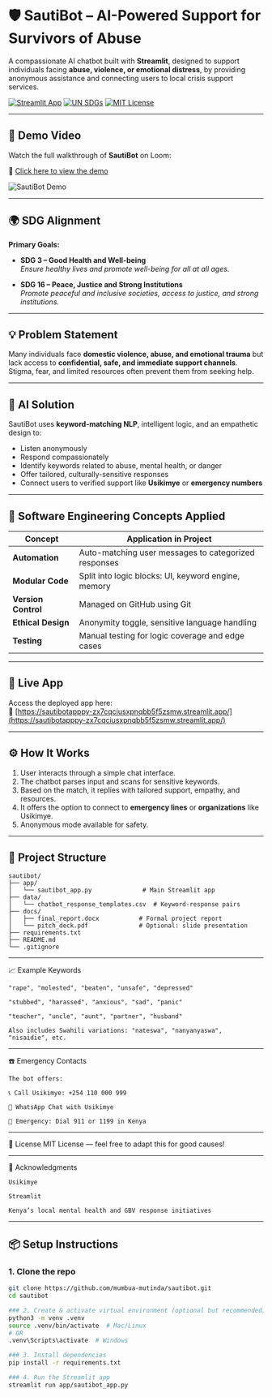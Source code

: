 # 🛡️ SautiBot – AI-Powered Support for Survivors of Abuse

A compassionate AI chatbot built with **Streamlit**, designed to support individuals facing **abuse, violence, or emotional distress**, by providing anonymous assistance and connecting users to local crisis support services.

[![Streamlit App](https://img.shields.io/badge/Streamlit-App-blue)](https://sautibotapppy-zx7cqciusxpnqbb5f5zsmw.streamlit.app/)
[![UN SDGs](https://img.shields.io/badge/UN%20SDGs-3%20&%2016-green)](https://sdgs.un.org/goals)
[![MIT License](https://img.shields.io/badge/license-MIT-lightgrey)](LICENSE)

---
## 🎥 Demo Video

Watch the full walkthrough of **SautiBot** on Loom:

🔗 [Click here to view the demo](https://www.loom.com/share/5252fca2bab1467cb10bfa5a153ad715?sid=3de53c96-e818-42be-865b-6ea8defb8257)

![SautiBot Demo](https://cdn.loom.com/sessions/thumbnails/5252fca2bab1467cb10bfa5a153ad715-with-play.gif)

---

## 🌍 SDG Alignment

**Primary Goals:**

- **SDG 3 – Good Health and Well-being**  
  *Ensure healthy lives and promote well-being for all at all ages.*

- **SDG 16 – Peace, Justice and Strong Institutions**  
  *Promote peaceful and inclusive societies, access to justice, and strong institutions.*

---

## 💡 Problem Statement

Many individuals face **domestic violence, abuse, and emotional trauma** but lack access to **confidential, safe, and immediate support channels**. Stigma, fear, and limited resources often prevent them from seeking help.

---

## 🤖 AI Solution

SautiBot uses **keyword-matching NLP**, intelligent logic, and an empathetic design to:

- Listen anonymously
- Respond compassionately
- Identify keywords related to abuse, mental health, or danger
- Offer tailored, culturally-sensitive responses
- Connect users to verified support like **Usikimye** or **emergency numbers**

---

## 🧪 Software Engineering Concepts Applied

| Concept            | Application in Project                             |
|--------------------|-----------------------------------------------------|
| **Automation**     | Auto-matching user messages to categorized responses |
| **Modular Code**   | Split into logic blocks: UI, keyword engine, memory |
| **Version Control**| Managed on GitHub using Git                        |
| **Ethical Design** | Anonymity toggle, sensitive language handling       |
| **Testing**        | Manual testing for logic coverage and edge cases    |

---

## 🚀 Live App

Access the deployed app here:  
🔗 [https://sautibotapppy-zx7cqciusxpnqbb5f5zsmw.streamlit.app/](https://sautibotapppy-zx7cqciusxpnqbb5f5zsmw.streamlit.app/)

---

## ⚙️ How It Works

1. User interacts through a simple chat interface.
2. The chatbot parses input and scans for sensitive keywords.
3. Based on the match, it replies with tailored support, empathy, and resources.
4. It offers the option to connect to **emergency lines** or **organizations** like Usikimye.
5. Anonymous mode available for safety.

---

## 📂 Project Structure

```
sautibot/
├── app/
│   └── sautibot_app.py              # Main Streamlit app
├── data/
│   └── chatbot_response_templates.csv  # Keyword-response pairs
├── docs/
│   ├── final_report.docx           # Formal project report
│   └── pitch_deck.pdf              # Optional: slide presentation
├── requirements.txt
├── README.md
└── .gitignore
```

---
📈 Example Keywords
```
"rape", "molested", "beaten", "unsafe", "depressed"

"stubbed", "harassed", "anxious", "sad", "panic"

"teacher", "uncle", "aunt", "partner", "husband"

Also includes Swahili variations: "nateswa", "nanyanyaswa", "nisaidie", etc.
```
---

☎️ Emergency Contacts
```
The bot offers:

📞 Call Usikimye: +254 110 000 999

💬 WhatsApp Chat with Usikimye

🚨 Emergency: Dial 911 or 1199 in Kenya
```
---

📜 License
MIT License — feel free to adapt this for good causes!

---

🙌 Acknowledgments
```
Usikimye

Streamlit

Kenya’s local mental health and GBV response initiatives
```
---
## 📦 Setup Instructions

### 1. Clone the repo

```bash
git clone https://github.com/mumbua-mutinda/sautibot.git
cd sautibot

### 2. Create & activate virtual environment (optional but recommended)
python3 -m venv .venv
source .venv/bin/activate  # Mac/Linux
# OR
.venv\Scripts\activate  # Windows

### 3. Install dependencies
pip install -r requirements.txt

### 4. Run the Streamlit app
streamlit run app/sautibot_app.py


